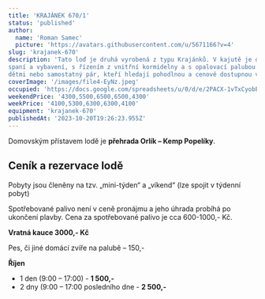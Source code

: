 ```yaml
---
title: 'KRAJÁNEK 670/1'
status: 'published'
author:
  name: 'Roman Samec'
  picture: 'https://avatars.githubusercontent.com/u/5671166?v=4'
slug: 'krajanek-670'
description: 'Tato loď je druhá vyrobená z typu Krajánků. V kajutě je dostatek prostoru pro 4 osoby, včetně
spaní a vybavení, s řízením z vnitřní kormidelny a s opalovací palubou na přídi. Vhodné pro rodiny s
dětmi nebo samostatný pár, kteří hledají pohodlnou a cenově dostupnou volbu.'
coverImage: '/images/file4-EyNz.jpeg'
occupied: 'https://docs.google.com/spreadsheets/u/0/d/e/2PACX-1vTxCyobEJnpLcte-37LgDJicoHeCzav2kuXalQK6QDU-kky1Eshz_6VEm0mDfwKUw/pubhtml/sheet?headers=false&gid=144343434'
weekendPrice: '4300,5500,6500,6500,4300'
weekPrice: '4100,5300,6300,6300,4100'
equipment: 'krajanek-670'
publishedAt: '2023-10-20T19:26:23.955Z'
---
```


Domovským přístavem lodě je **přehrada Orlík – Kemp Popelíky**.

## **Ceník a rezervace lodě**

Pobyty jsou členěny na tzv. „mini-týden“ a „víkend“ (lze spojit v týdenní pobyt)

Spotřebované palivo není v ceně pronájmu a jeho úhrada probíhá po ukončení plavby. Cena za spotřebované palivo je cca 600-1000,- Kč.

**Vratná kauce 3000,- Kč**

Pes, či jiné domácí zvíře na palubě – 150,-

**Říjen**

- 1 den (9:00 – 17:00) - **1 500,-**
- 2 dny (9:00 – 17:00 posledního dne - **2 500,-**